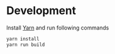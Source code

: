 # Development

Install [Yarn](https://yarnpkg.com/lang/en/docs/install/) and run following commands

```bash
yarn install
yarn run build
```

